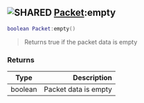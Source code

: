## ![](images/shared.png "SHARED") [Packet](packet_base):empty

```lua
boolean Packet:empty()
```

> Returns true if the packet data is empty

### Returns

| Type    |          Description |
| ------- | -------------------: |
| boolean | Packet data is empty |
